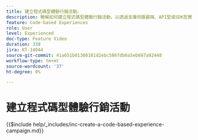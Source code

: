 ```yaml
---
title: 建立程式碼型體驗行銷活動。
description: 瞭解如何建立程式碼型體驗行銷活動，以透過支援伺服器端、API型或SDK型實作方法來擴展個人化，以便順暢地與開發環境整合。
feature: Code-based Experiences
role: User
level: Experienced
doc-type: Feature Video
duration: 338
jira: KT-14044
source-git-commit: 41a651b01380181d2ebc586fdb6a5eb697a92448
workflow-type: tm+mt
source-wordcount: '37'
ht-degree: 0%

---
```



# 建立程式碼型體驗行銷活動

{{$include help/_includes/inc-create-a-code-based-experience-campaign.md}}
